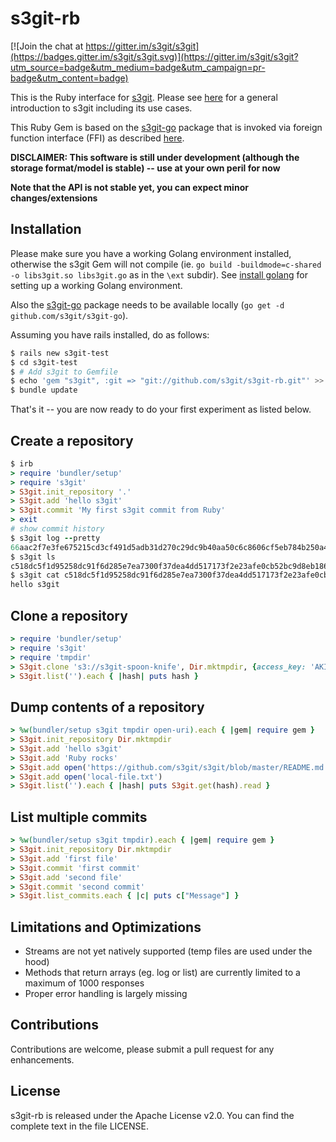 s3git-rb
========

[![Join the chat at https://gitter.im/s3git/s3git](https://badges.gitter.im/s3git/s3git.svg)](https://gitter.im/s3git/s3git?utm_source=badge&utm_medium=badge&utm_campaign=pr-badge&utm_content=badge)

This is the Ruby interface for [s3git](https://github.com/s3git/s3git). Please see [here](https://github.com/s3git/s3git/blob/master/README.md) for a general introduction to s3git including its use cases.

This Ruby Gem is based on the [s3git-go](https://github.com/s3git/s3git-go) package that is invoked via foreign function interface (FFI) as described [here](https://github.com/ffi/ffi).

**DISCLAIMER: This software is still under development (although the storage format/model is stable) -- use at your own peril for now**

**Note that the API is not stable yet, you can expect minor changes/extensions**

Installation
------------

Please make sure you have a working Golang environment installed, otherwise the s3git Gem will not compile (ie. `go build -buildmode=c-shared -o libs3git.so libs3git.go` as in the `\ext` subdir). See [install golang](https://github.com/minio/minio/blob/master/INSTALLGO.md) for setting up a working Golang environment.

Also the [s3git-go](https://github.com/s3git/s3git-go) package needs to be available locally (`go get -d github.com/s3git/s3git-go`).

Assuming you have rails installed, do as follows:

```sh
$ rails new s3git-test
$ cd s3git-test
$ # Add s3git to Gemfile
$ echo 'gem "s3git", :git => "git://github.com/s3git/s3git-rb.git"' >> Gemfile
$ bundle update
```

That's it -- you are now ready to do your first experiment as listed below.

Create a repository
-------------------

```rb
$ irb
> require 'bundler/setup'
> require 's3git'
> S3git.init_repository '.'
> S3git.add 'hello s3git'
> S3git.commit 'My first s3git commit from Ruby'
> exit
# show commit history
$ s3git log --pretty
66aac2f7e3fe675215cd3cf491d5adb31d270c29dc9b40aa50c6c8606cf5eb784b250a4f181caccea393a34b2ba522f2a0678685014bc27caf987fc13c3bef76 My first s3git commit from Ruby
$ s3git ls
c518dc5f1d95258dc91f6d285e7ea7300f37dea4dd517173f2e23afe0cb52bc9d8eb18683cdcf377e96a2d5a81585e61f6d27fa5d017cad53836bd050e9f105f
$ s3git cat c518dc5f1d95258dc91f6d285e7ea7300f37dea4dd517173f2e23afe0cb52bc9d8eb18683cdcf377e96a2d5a81585e61f6d27fa5d017cad53836bd050e9f105f
hello s3git
```

Clone a repository
------------------

```rb
> require 'bundler/setup'
> require 's3git'
> require 'tmpdir'
> S3git.clone 's3://s3git-spoon-knife', Dir.mktmpdir, {access_key: 'AKIAJYNT4FCBFWDQPERQ', secret_key: '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'}
> S3git.list('').each { |hash| puts hash } 
```

Dump contents of a repository
-----------------------------

```rb
> %w(bundler/setup s3git tmpdir open-uri).each { |gem| require gem } 
> S3git.init_repository Dir.mktmpdir
> S3git.add 'hello s3git'
> S3git.add 'Ruby rocks'
> S3git.add open('https://github.com/s3git/s3git/blob/master/README.md')
> S3git.add open('local-file.txt')
> S3git.list('').each { |hash| puts S3git.get(hash).read } 
```

List multiple commits
---------------------

```rb
> %w(bundler/setup s3git tmpdir).each { |gem| require gem } 
> S3git.init_repository Dir.mktmpdir
> S3git.add 'first file'
> S3git.commit 'first commit'
> S3git.add 'second file'
> S3git.commit 'second commit'
> S3git.list_commits.each { |c| puts c["Message"] } 
```

Limitations and Optimizations
-----------------------------

- Streams are not yet natively supported (temp files are used under the hood)
- Methods that return arrays (eg. log or list) are currently limited to a maximum of 1000 responses
- Proper error handling is largely missing

Contributions
-------------

Contributions are welcome, please submit a pull request for any enhancements.

License
-------

s3git-rb is released under the Apache License v2.0. You can find the complete text in the file LICENSE.
